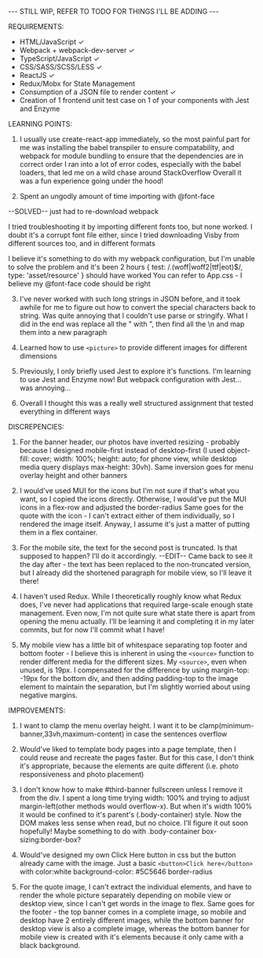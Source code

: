 --- STILL WIP, REFER TO TODO FOR THINGS I'LL BE ADDING --- 

REQUIREMENTS:
- HTML/JavaScript ✓
- Webpack + webpack-dev-server ✓
- TypeScript/JavaScript ✓
- CSS/SASS/SCSS/LESS ✓
- ReactJS ✓
- Redux/Mobx for State Management 
- Consumption of a JSON file to render content ✓
- Creation of 1 frontend unit test case on 1 of your components with Jest and Enzyme



LEARNING POINTS: 
1. I usually use create-react-app immediately, so the most painful part for me was installing the babel transpiler to ensure compatability, and webpack for module bundling to ensure that the dependencies are in correct order
I ran into a lot of error codes, especially with the babel loaders, that led me on a wild chase around StackOverflow
Overall it was a fun experience going under the hood!

2. Spent an ungodly amount of time importing with @font-face 

--SOLVED-- just had to re-download webpack 

I tried troubleshooting it by importing different fonts too, but none worked. I doubt it's a corrupt font file either, since I tried downloading Visby from different sources too, and in different formats 

I believe it's something to do with my webpack configuration, but I'm unable to solve the problem and it's been 2 hours 
{ test: /\.(woff|woff2|ttf|eot)$/,
   type: 'asset/resource' } should have worked 
You can refer to App.css - I believe my @font-face code should be right

3. I've never worked with such long strings in JSON before, and it took awhile for me to figure out how to convert the special characters back to string. Was quite annoying that I couldn't use parse or stringify.
What I did in the end was replace all the \" with ", then find all the \n and map them into a new paragraph

4. Learned how to use `<picture>` to provide different images for different dimensions

5. Previously, I only briefly used Jest to explore it's functions. I'm learning to use Jest and Enzyme now! But webpack configuration with Jest... was annoying... 

6. Overall I thought this was a really well structured assignment that tested everything in different ways 



DISCREPENCIES: 
1. For the banner header, our photos have inverted resizing - probably because I designed mobile-first instead of desktop-first (I used object-fill: cover; width: 100%; height: auto; for phone view, while desktop media query displays max-height: 30vh). Same inversion goes for menu overlay height and other banners

2. I would've used MUI for the icons but I'm not sure if that's what you want, so I copied the icons directly. Otherwise, I would've put the MUI icons in a flex-row and adjusted the border-radius
Same goes for the quote with the icon - I can't extract either of them individually, so I rendered the image itself. Anyway, I assume it's just a matter of putting them in a flex container. 

3. For the mobile site, the text for the second post is truncated. Is that supposed to happen? I'll do it accordingly.
--EDIT-- 
Came back to see it the day after - the text has been replaced to the non-truncated version, but I already did the shortened paragraph for mobile view, so I'll leave it there! 

4. I haven't used Redux. While I theoretically roughly know what Redux does, I've never had applications that required large-scale enough state management. Even now, I'm not quite sure what state there is apart from opening the menu actually. I'll be learning it and completing it in my later commits, but for now I'll commit what I have!

5. My mobile view has a little bit of whitespace separating top footer and bottom footer - I believe this is inherent in using the `<source>` function to render different media for the different sizes. My `<source>`, even when unused, is 19px. I compensated for the difference by using margin-top: -19px for the bottom div, and then adding padding-top to the image element to maintain the separation, but I'm slightly worried about using negative margins. 


IMPROVEMENTS:
1. I want to clamp the menu overlay height. I want it to be clamp(minimum-banner,33vh,maximum-content) in case the sentences overflow

4. Would've liked to template body pages into a page template, then I could reuse and recreate the pages faster. But for this case, I don't think it's appropriate, because the elements are quite different (i.e. photo responsiveness and photo placement)

5. I don't know how to make #third-banner fullscreen unless I remove it from the div. I spent a long time trying width: 100% and trying to adjust margin-left(other methods would overflow-x). But when it's width 100% it would be confined to it's parent's (.body-container) style. Now the DOM makes less sense when read, but no choice. I'll figure it out soon hopefully! Maybe something to do with .body-container box-sizing:border-box?

6. Would've designed my own Click Here button in css but the button already came with the image. Just a basic `<button>Click here</button>` with color:white background-color: #5C5646 border-radius

7. For the quote image, I can't extract the individual elements, and have to render the whole picture separately depending on mobile view or desktop view, since I can't get words in the image to flex. 
Same goes for the footer - the top banner comes in a complete image, so mobile and desktop have 2 entirely different images, while the bottom banner for desktop view is also a complete image, whereas the bottom banner for mobile view is created with it's elements because it only came with a black background. 
